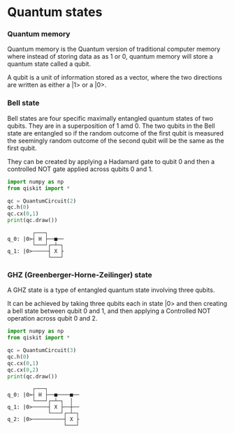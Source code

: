 # Quantum states

### Quantum memory

Quantum memory is the Quantum version of traditional computer memory where
instead of storing data as as 1 or 0, quantum memory will store a quantum state
called a qubit.

A qubit is a unit of information stored as a vector, where the two directions
are written as either a |1> or a |0>.

### Bell state

Bell states are four specific maximally entangled quantum states of two qubits.
They are in a superposition of 1 amd 0. The two qubits in the Bell state are
entangled so if the random outcome of the first qubit is measured the seemingly
random outcome of the second qubit will be the same as the first qubit.

They can be created by applying a Hadamard gate to qubit 0 and then a controlled
NOT gate applied across qubits 0 and 1.

```py
import numpy as np
from qiskit import *

qc = QuantumCircuit(2)
qc.h(0)
qc.cx(0,1)
print(qc.draw())
```

```ascii
        ┌───┐
q_0: |0>┤ H ├──■──
        └───┘┌─┴─┐
q_1: |0>─────┤ X ├
             └───┘
```

### GHZ (Greenberger-Horne-Zeilinger) state

A GHZ state is a type of entangled quantum state involving three qubits.

It can be achieved by taking three qubits each in state |0> and then creating a
bell state between qubit 0 and 1, and then applying a Controlled NOT operation
across qubit 0 and 2.

```py
import numpy as np
from qiskit import *

qc = QuantumCircuit(3)
qc.h(0)
qc.cx(0,1)
qc.cx(0,2)
print(qc.draw())
```

```ascii
        ┌───┐
q_0: |0>┤ H ├──■────■──
        └───┘┌─┴─┐  │  
q_1: |0>─────┤ X ├──┼──
             └───┘┌─┴─┐
q_2: |0>──────────┤ X ├
                  └───┘
```
